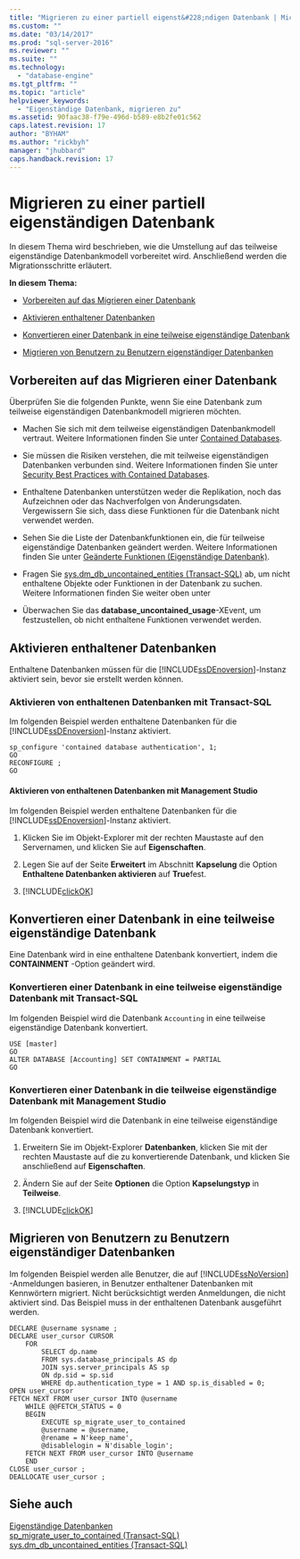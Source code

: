 ```yaml
---
title: "Migrieren zu einer partiell eigenst&#228;ndigen Datenbank | Microsoft Docs"
ms.custom: ""
ms.date: "03/14/2017"
ms.prod: "sql-server-2016"
ms.reviewer: ""
ms.suite: ""
ms.technology: 
  - "database-engine"
ms.tgt_pltfrm: ""
ms.topic: "article"
helpviewer_keywords: 
  - "Eigenständige Datenbank, migrieren zu"
ms.assetid: 90faac38-f79e-496d-b589-e8b2fe01c562
caps.latest.revision: 17
author: "BYHAM"
ms.author: "rickbyh"
manager: "jhubbard"
caps.handback.revision: 17
---
```

# Migrieren zu einer partiell eigenst&#228;ndigen Datenbank
  In diesem Thema wird beschrieben, wie die Umstellung auf das teilweise eigenständige Datenbankmodell vorbereitet wird. Anschließend werden die Migrationsschritte erläutert.  
  
 **In diesem Thema:**  
  
-   [Vorbereiten auf das Migrieren einer Datenbank](#prepare)  
  
-   [Aktivieren enthaltener Datenbanken](#enable)  
  
-   [Konvertieren einer Datenbank in eine teilweise eigenständige Datenbank](#convert)  
  
-   [Migrieren von Benutzern zu Benutzern eigenständiger Datenbanken](#users)  
  
##  <a name="prepare"></a> Vorbereiten auf das Migrieren einer Datenbank  
 Überprüfen Sie die folgenden Punkte, wenn Sie eine Datenbank zum teilweise eigenständigen Datenbankmodell migrieren möchten.  
  
-   Machen Sie sich mit dem teilweise eigenständigen Datenbankmodell vertraut. Weitere Informationen finden Sie unter [Contained Databases](../../relational-databases/databases/contained-databases.md).  
  
-   Sie müssen die Risiken verstehen, die mit teilweise eigenständigen Datenbanken verbunden sind. Weitere Informationen finden Sie unter [Security Best Practices with Contained Databases](../../relational-databases/databases/security-best-practices-with-contained-databases.md).  
  
-   Enthaltene Datenbanken unterstützen weder die Replikation, noch das Aufzeichnen oder das Nachverfolgen von Änderungsdaten. Vergewissern Sie sich, dass diese Funktionen für die Datenbank nicht verwendet werden.  
  
-   Sehen Sie die Liste der Datenbankfunktionen ein, die für teilweise eigenständige Datenbanken geändert werden. Weitere Informationen finden Sie unter [Geänderte Funktionen &#40;Eigenständige Datenbank&#41;](../../relational-databases/databases/modified-features-contained-database.md).  
  
-   Fragen Sie [sys.dm_db_uncontained_entities &#40;Transact-SQL&#41;](../../relational-databases/system-dynamic-management-views/sys-dm-db-uncontained-entities-transact-sql.md) ab, um nicht enthaltene Objekte oder Funktionen in der Datenbank zu suchen. Weitere Informationen finden Sie weiter oben unter  
  
-   Überwachen Sie das **database_uncontained_usage**-XEvent, um festzustellen, ob nicht enthaltene Funktionen verwendet werden.  
  
##  <a name="enable"></a> Aktivieren enthaltener Datenbanken  
 Enthaltene Datenbanken müssen für die [!INCLUDE[ssDEnoversion](../../includes/ssdenoversion-md.md)]-Instanz aktiviert sein, bevor sie erstellt werden können.  
  
### Aktivieren von enthaltenen Datenbanken mit Transact-SQL  
 Im folgenden Beispiel werden enthaltene Datenbanken für die [!INCLUDE[ssDEnoversion](../../includes/ssdenoversion-md.md)]-Instanz aktiviert.  
  
```tsql  
sp_configure 'contained database authentication', 1;  
GO  
RECONFIGURE ;  
GO  
```  
  
#### Aktivieren von enthaltenen Datenbanken mit Management Studio  
 Im folgenden Beispiel werden enthaltene Datenbanken für die [!INCLUDE[ssDEnoversion](../../includes/ssdenoversion-md.md)]-Instanz aktiviert.  
  
1.  Klicken Sie im Objekt-Explorer mit der rechten Maustaste auf den Servernamen, und klicken Sie auf **Eigenschaften**.  
  
2.  Legen Sie auf der Seite **Erweitert** im Abschnitt **Kapselung** die Option **Enthaltene Datenbanken aktivieren** auf **True**fest.  
  
3.  [!INCLUDE[clickOK](../../includes/clickok-md.md)]  
  
##  <a name="convert"></a> Konvertieren einer Datenbank in eine teilweise eigenständige Datenbank  
 Eine Datenbank wird in eine enthaltene Datenbank konvertiert, indem die **CONTAINMENT** -Option geändert wird.  
  
### Konvertieren einer Datenbank in eine teilweise eigenständige Datenbank mit Transact-SQL  
 Im folgenden Beispiel wird die Datenbank `Accounting` in eine teilweise eigenständige Datenbank konvertiert.  
  
```tsql  
USE [master]  
GO  
ALTER DATABASE [Accounting] SET CONTAINMENT = PARTIAL  
GO  
```  
  
### Konvertieren einer Datenbank in die teilweise eigenständige Datenbank mit Management Studio  
 Im folgenden Beispiel wird die Datenbank in eine teilweise eigenständige Datenbank konvertiert.  
  
1.  Erweitern Sie im Objekt-Explorer **Datenbanken**, klicken Sie mit der rechten Maustaste auf die zu konvertierende Datenbank, und klicken Sie anschließend auf **Eigenschaften**.  
  
2.  Ändern Sie auf der Seite **Optionen** die Option **Kapselungstyp** in **Teilweise**.  
  
3.  [!INCLUDE[clickOK](../../includes/clickok-md.md)]  
  
##  <a name="users"></a> Migrieren von Benutzern zu Benutzern eigenständiger Datenbanken  
 Im folgenden Beispiel werden alle Benutzer, die auf [!INCLUDE[ssNoVersion](../../includes/ssnoversion-md.md)] -Anmeldungen basieren, in Benutzer enthaltener Datenbanken mit Kennwörtern migriert. Nicht berücksichtigt werden Anmeldungen, die nicht aktiviert sind. Das Beispiel muss in der enthaltenen Datenbank ausgeführt werden.  
  
```tsql  
DECLARE @username sysname ;  
DECLARE user_cursor CURSOR  
    FOR   
        SELECT dp.name   
        FROM sys.database_principals AS dp  
        JOIN sys.server_principals AS sp   
        ON dp.sid = sp.sid  
        WHERE dp.authentication_type = 1 AND sp.is_disabled = 0;  
OPEN user_cursor  
FETCH NEXT FROM user_cursor INTO @username  
    WHILE @@FETCH_STATUS = 0  
    BEGIN  
        EXECUTE sp_migrate_user_to_contained   
        @username = @username,  
        @rename = N'keep_name',  
        @disablelogin = N'disable_login';  
    FETCH NEXT FROM user_cursor INTO @username  
    END  
CLOSE user_cursor ;  
DEALLOCATE user_cursor ;  
```  
  
## Siehe auch  
 [Eigenständige Datenbanken](../../relational-databases/databases/contained-databases.md)   
 [sp_migrate_user_to_contained &#40;Transact-SQL&#41;](../../relational-databases/system-stored-procedures/sp-migrate-user-to-contained-transact-sql.md)   
 [sys.dm_db_uncontained_entities &#40;Transact-SQL&#41;](../../relational-databases/system-dynamic-management-views/sys-dm-db-uncontained-entities-transact-sql.md)  
  
  